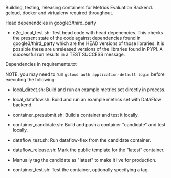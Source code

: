 Building, testing, releasing containers for Metrics Evaluation Backend. gcloud,
docker and virtualenv required throughout.

Head depenendcies in google3/third_party

*   e2e_local_test.sh: Test head code with head depenencies. This checks the
    present state of the code against dependencies found in google3/third_party
    which are the HEAD versions of those libraries. It is possible these are
    unreleased versions of the libraries found in PYPI. A successful run
    results in a TEST SUCCESS message.

Dependencies in requirements.txt

NOTE: you may need to run `gcloud auth application-default login` before
executing the following:

*   local_direct.sh: Build and run an example metrics set directly in process.

*   local_dataflow.sh: Build and run an example metrics set with DataFlow
    backend.

*   container_presubmit.sh: Build a container and test it locally.

*   container_candidate.sh: Build and push a container "candidate" and test
    locally.

*   dataflow_test.sh: Run dataflow-flex from the candidate container.

*   dataflow_release.sh: Mark the public template for the "latest" container.

*   Manually tag the candidate as "latest" to make it live for production.

*   container_test.sh: Test the container, optionally specifying a tag.
